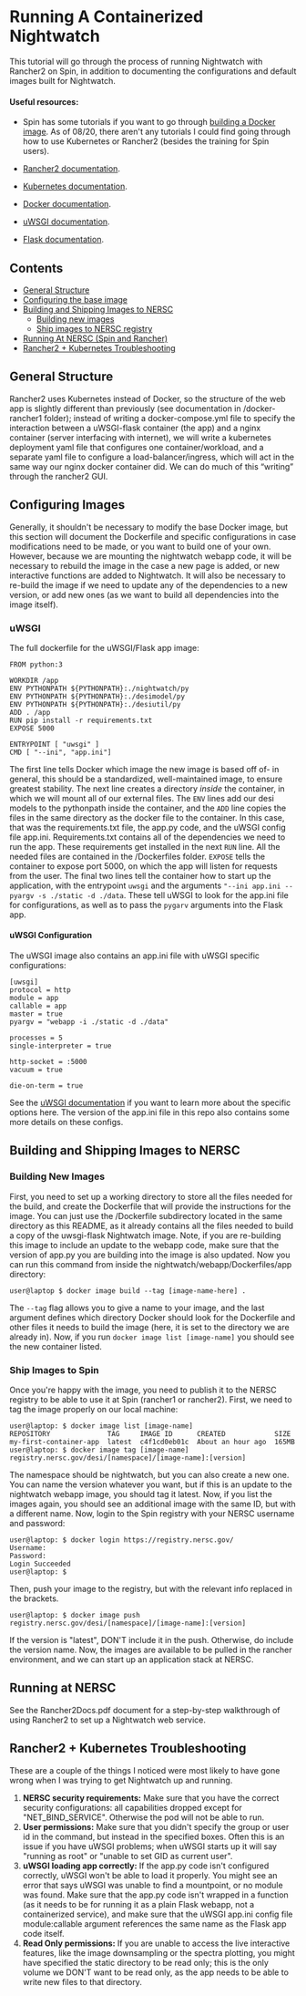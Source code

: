 # Running A Containerized Nightwatch 
This tutorial will go through the process of running Nightwatch with Rancher2 on Spin, in addition to documenting the configurations and default images built for Nightwatch.

#### Useful resources:
- Spin has some tutorials if you want to go through [building a Docker image](https://docs.nersc.gov/services/spin/getting_started/lesson-1/). As of 08/20, there aren't any tutorials I could find going through how to use Kubernetes or Rancher2 (besides the training for Spin users).

- [Rancher2 documentation](https://rancher.com/docs/rancher/v2.x/en/).

- [Kubernetes documentation](https://kubernetes.io/docs/home/).

- [Docker documentation](https://docs.docker.com/).

- [uWSGI documentation](https://uwsgi-docs.readthedocs.io/en/latest/index.html).

- [Flask documentation](https://flask.palletsprojects.com/en/1.1.x/).

## Contents
- [General Structure](#general-structure) 
- [Configuring the base image](#configuring-the-base-image)
- [Building and Shipping Images to NERSC](#building-and-shipping-images-to-nersc)
  - [Building new images](#building-new-images)
  - [Ship images to NERSC registry](#ship-images-to-spin)
- [Running At NERSC (Spin and Rancher)](#running-at-nersc)
- [Rancher2 + Kubernetes Troubleshooting](#rancher2--kubernetes-troubleshooting)

## General Structure
Rancher2 uses Kubernetes instead of Docker, so the structure of the web app is slightly different than previously (see documentation in /docker-rancher1 folder); instead of writing a docker-compose.yml file to specify the interaction between a uWSGI-flask container (the app) and a nginx container (server interfacing with internet), we will write a kubernetes deployment yaml file that configures one container/workload, and a separate yaml file to configure a load-balancer/ingress, which will act in the same way our nginx docker container did. We can do much of this “writing” through the rancher2 GUI. 

## Configuring Images
Generally, it shouldn't be necessary to modify the base Docker image, but this section will document the Dockerfile and specific configurations in case modifications need to be made, or you want to build one of your own. However, because we are mounting the nightwatch webapp code, it will be necessary to rebuild the image in the case a new page is added, or new interactive functions are added to Nightwatch. It will also be necessary to re-build the image if we need to update any of the dependencies to a new version, or add new ones (as we want to build all dependencies into the image itself).

### uWSGI
The full dockerfile for the uWSGI/Flask app image:
```
FROM python:3

WORKDIR /app
ENV PYTHONPATH ${PYTHONPATH}:./nightwatch/py
ENV PYTHONPATH ${PYTHONPATH}:./desimodel/py
ENV PYTHONPATH ${PYTHONPATH}:./desiutil/py
ADD . /app
RUN pip install -r requirements.txt
EXPOSE 5000

ENTRYPOINT [ "uwsgi" ]
CMD [ "--ini", "app.ini"]
```
The first line tells Docker which image the new image is based off of- in general, this should be a standardized, well-maintained image, to ensure greatest stability. The next line creates a directory *inside* the container, in which we will mount all of our external files. The `ENV` lines add our desi models to the pythonpath inside the container, and the `ADD` line copies the files in the same directory as the docker file to the container. In this case, that was the requirements.txt file, the app.py code, and the uWSGI config file app.ini. Requirements.txt contains all of the dependencies we need to run the app. These requirements get installed in the next `RUN` line. All the needed files are contained in the /Dockerfiles folder. `EXPOSE` tells the container to expose port 5000, on which the app will listen for requests from the user. The final two lines tell the container how to start up the application, with the entrypoint `uwsgi` and the arguments `"--ini app.ini --pyargv -s ./static -d ./data`. These tell uWSGI to look for the app.ini file for configurations, as well as to pass the `pygarv` arguments into the Flask app.

#### uWSGI Configuration
The uWSGI image also contains an app.ini file with uWSGI specific configurations:
```
[uwsgi]
protocol = http
module = app
callable = app
master = true
pyargv = "webapp -i ./static -d ./data"

processes = 5
single-interpreter = true

http-socket = :5000
vacuum = true

die-on-term = true
```
See the [uWSGI documentation](https://uwsgi-docs.readthedocs.io/en/latest/CustomOptions.html) if you want to learn more about the specific options here. The version of the app.ini file in this repo also contains some more details on these configs.

## Building and Shipping Images to NERSC
### Building New Images
First, you need to set up a working directory to store all the files needed for the build, and create the Dockerfile that will provide the instructions for the image. You can just use the /Dockerfile subdirectory located in the same directory as this README, as it already contains all the files needed to build a copy of the uwsgi-flask Nightwatch image. Note, if you are re-building this image to include an update to the webapp code, make sure that the version of app.py you are building into the image is also updated. Now you can run this command from inside the nightwatch/webapp/Dockerfiles/app directory:

```
user@laptop $ docker image build --tag [image-name-here] .
```
The `--tag` flag allows you to give a name to your image, and the last argument defines which directory Docker should look for the Dockerfile and other files it needs to build the image (here, it is set to the directory we are already in). Now, if you run `docker image list [image-name]` you should see the new container listed. 

### Ship Images to Spin
Once you're happy with the image, you need to publish it to the NERSC registry to be able to use it at Spin (rancher1 or rancher2). First, we need to tag the image properly on our local machine:
```
user@laptop: $ docker image list [image-name]
REPOSITORY              TAG     IMAGE ID      CREATED            SIZE
my-first-container-app  latest  c4f1cd0eb01c  About an hour ago  165MB
user@laptop: $ docker image tag [image-name] registry.nersc.gov/desi/[namespace]/[image-name]:[version]
```
The namespace should be nightwatch, but you can also create a new one. You can name the version whatever you want, but if this is an update to the nightwatch webapp image, you should tag it latest. Now, if you list the images again, you should see an additional image with the same ID, but with a different name. Now, login to the Spin registry with your NERSC username and password:
```
user@laptop: $ docker login https://registry.nersc.gov/
Username:
Password:
Login Succeeded
user@laptop: $
```
Then, push your image to the registry, but with the relevant info replaced in the brackets.
```
user@laptop: $ docker image push registry.nersc.gov/desi/[namespace]/[image-name]:[version]
```
If the version is "latest", DON'T include it in the push. Otherwise, do include the version name. Now, the images are available to be pulled in the rancher environment, and we can start up an application stack at NERSC.

## Running at NERSC
See the Rancher2Docs.pdf document for a step-by-step walkthrough of using Rancher2 to set up a Nightwatch web service.

## Rancher2 + Kubernetes Troubleshooting
These are a couple of the things I noticed were most likely to have gone wrong when I was trying to get Nightwatch up and running.

 1. **NERSC security requirements:** Make sure that you have the correct security configurations: all capabilities dropped except for "NET_BIND_SERVICE". Otherwise the pod will not be able to run.
 2. **User permissions:** Make sure that you didn't specify the group or user id in the command, but instead in the specified boxes. Often this is an issue if you have uWSGI problems; when uWSGI starts up it will say "running as root" or "unable to set GID as current user".
 3. **uWSGI loading app correctly:** If the app.py code isn't configured correctly, uWSGI won't be able to load it properly. You might see an error that says uWSGI was unable to find a mountpoint, or no module was found. Make sure that the app.py code isn't wrapped in a function (as it needs to be for running it as a plain Flask webapp, not a containerized service), and make sure that the uWSGI app.ini config file module:callable argument references the same name as the Flask app code itself.
 4. **Read Only permissions:** If you are unable to access the live interactive features, like the image downsampling or the spectra plotting, you might have specified the static directory to be read only; this is the only volume we DON'T want to be read only, as the app needs to be able to write new files to that directory.
